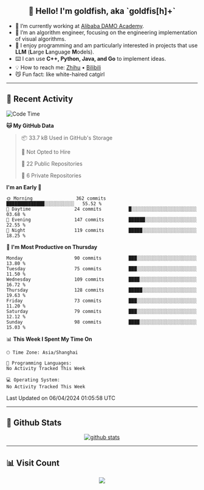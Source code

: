
<h2 align="center">👋 Hello! I'm goldfish, aka `goldfis[h]+`</h2>

- 📍 I’m currently working at [Alibaba DAMO Academy](https://damo.alibaba.com/).  
- 🌱 I’m an algorithm engineer, focusing on the engineering implementation of visual algorithms.  
- 💬 I enjoy programming and am particularly interested in projects that use **LLM** (**L**arge **L**anguage **M**odels).   
- ⌨️ I can use **C++, Python, Java, and Go** to implement ideas.  
- 💡 How to reach me: [Zhihu](https://www.zhihu.com/people/goldfishh) • [Bilibili](https://space.bilibili.com/11349246)  
- 😼 Fun fact: like white-haired catgirl  

-------

## 🔧 Recent Activity

<!--START_SECTION:waka-->
![Code Time](http://img.shields.io/badge/Code%20Time-85%20hrs%2024%20mins-blue)

**🐱 My GitHub Data** 

> 📦 33.7 kB Used in GitHub's Storage 
 > 
> 🚫 Not Opted to Hire
 > 
> 📜 22 Public Repositories 
 > 
> 🔑 6 Private Repositories 
 > 
**I'm an Early 🐤** 

```text
🌞 Morning                362 commits         ██████████████░░░░░░░░░░░   55.52 % 
🌆 Daytime                24 commits          █░░░░░░░░░░░░░░░░░░░░░░░░   03.68 % 
🌃 Evening                147 commits         ██████░░░░░░░░░░░░░░░░░░░   22.55 % 
🌙 Night                  119 commits         █████░░░░░░░░░░░░░░░░░░░░   18.25 % 
```
📅 **I'm Most Productive on Thursday** 

```text
Monday                   90 commits          ███░░░░░░░░░░░░░░░░░░░░░░   13.80 % 
Tuesday                  75 commits          ███░░░░░░░░░░░░░░░░░░░░░░   11.50 % 
Wednesday                109 commits         ████░░░░░░░░░░░░░░░░░░░░░   16.72 % 
Thursday                 128 commits         █████░░░░░░░░░░░░░░░░░░░░   19.63 % 
Friday                   73 commits          ███░░░░░░░░░░░░░░░░░░░░░░   11.20 % 
Saturday                 79 commits          ███░░░░░░░░░░░░░░░░░░░░░░   12.12 % 
Sunday                   98 commits          ████░░░░░░░░░░░░░░░░░░░░░   15.03 % 
```


📊 **This Week I Spent My Time On** 

```text
🕑︎ Time Zone: Asia/Shanghai

💬 Programming Languages: 
No Activity Tracked This Week

💻 Operating System: 
No Activity Tracked This Week
```


 Last Updated on 06/04/2024 01:05:58 UTC
<!--END_SECTION:waka-->

-------

## 📆 Github Stats

<p align="center">
    <a href="https://github.com/anuraghazra/github-readme-stats">
      <img src="https://github-readme-stats.vercel.app/api?username=goldfishh&show_icons=true&theme=dracula" alt="github stats" />
    </a>
</p>

-------

## 📊 Visit Count

<p align="center">
  <a href="https://count.getloli.com/"><img src="https://count.getloli.com/get/@:goldfishh?theme=rule34"></a>
</p>
